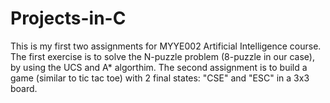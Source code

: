 # Projects-in-C
This is my first two assignments for MYYE002 Artificial Intelligence course. The first exercise is to solve the N-puzzle problem (8-puzzle in our case), by using the UCS and A* algorthim. The second assignment is to build a game (similar to tic tac toe) with 2 final states: "CSE" and "ESC" in a 3x3 board. 
